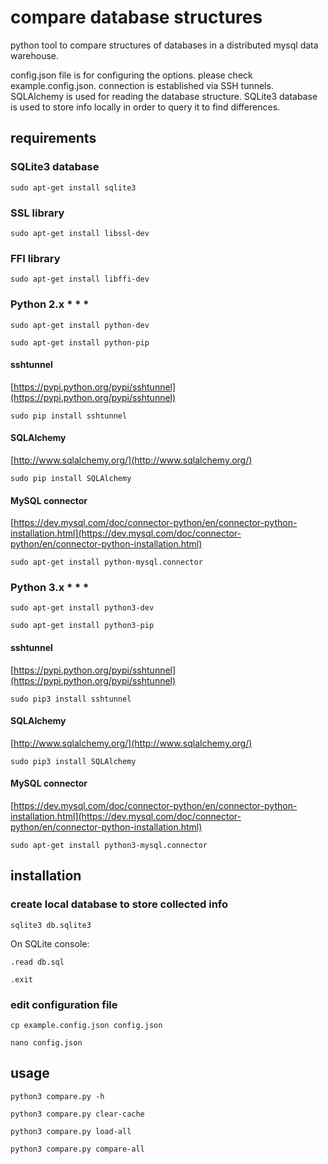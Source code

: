 # compare database structures
python tool to compare structures of databases in a distributed mysql data warehouse.

config.json file is for configuring the options. please check example.config.json. connection is established via SSH tunnels. SQLAlchemy is used for reading the database structure. SQLite3 database is used to store info locally in order to query it to find differences.

## requirements

### SQLite3 database

`sudo apt-get install sqlite3`

### SSL library

`sudo apt-get install libssl-dev`

### FFI library

`sudo apt-get install libffi-dev`

### Python 2.x * * *

`sudo apt-get install python-dev`

`sudo apt-get install python-pip`

#### sshtunnel
[https://pypi.python.org/pypi/sshtunnel](https://pypi.python.org/pypi/sshtunnel)

`sudo pip install sshtunnel`

#### SQLAlchemy
[http://www.sqlalchemy.org/](http://www.sqlalchemy.org/)

`sudo pip install SQLAlchemy`

#### MySQL connector
[https://dev.mysql.com/doc/connector-python/en/connector-python-installation.html](https://dev.mysql.com/doc/connector-python/en/connector-python-installation.html)

`sudo apt-get install python-mysql.connector`

### Python 3.x * * *

`sudo apt-get install python3-dev`

`sudo apt-get install python3-pip`

#### sshtunnel
[https://pypi.python.org/pypi/sshtunnel](https://pypi.python.org/pypi/sshtunnel)

`sudo pip3 install sshtunnel`

#### SQLAlchemy
[http://www.sqlalchemy.org/](http://www.sqlalchemy.org/)

`sudo pip3 install SQLAlchemy`

#### MySQL connector
[https://dev.mysql.com/doc/connector-python/en/connector-python-installation.html](https://dev.mysql.com/doc/connector-python/en/connector-python-installation.html)

`sudo apt-get install python3-mysql.connector`

## installation

### create local database to store collected info

`sqlite3 db.sqlite3`

On SQLite console:

`.read db.sql`

`.exit`

### edit configuration file

`cp example.config.json config.json`

`nano config.json`

## usage

`python3 compare.py -h`

`python3 compare.py clear-cache`

`python3 compare.py load-all`

`python3 compare.py compare-all`
